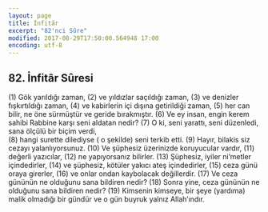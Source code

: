 ```yaml
---
layout: page
title: İnfitâr
excerpt: "82'nci Sûre"
modified: 2017-08-29T17:50:00.564948 17:00
encoding: utf-8
---
```


## 82. İnfitâr Sûresi

(1) Gök yarıldığı zaman,
(2) ve yıldızlar saçıldığı zaman, 
(3) ve denizler fışkırtıldığı zaman, 
(4) ve kabirlerin içi dışına getirildiği zaman, 
(5) her can bilir, ne öne sürmüştür ve geride bırakmıştır. 
(6) Ve ey insan, engin kerem sahibi Rabbine karşı seni aldatan nedir?
(7) O ki, seni yarattı, seni düzenledi, sana ölçülü bir biçim verdi,	
(8) hangi surette dilediyse ( o şekilde) seni terkib etti.
(9) Hayır, bilakis siz cezayı yalanlıyorsunuz.
(10) Ve şüphesiz üzerinizde koruyucular vardır,
(11) değerli yazıcılar,
(12) ne yapıyorsanız bilirler.
(13) Şüphesiz, iyiler ni’metler içindedirler,
(14) ve şüphesiz, kötüler yakıcı ateş içindedirler,
(15) ceza günü oraya girerler,
(16) ve onlar ondan kaybolacak değillerdir. 
(17) Ve ceza gününün ne olduğunu sana bildiren nedir?
(18) Sonra yine, ceza gününün ne olduğunu sana bildiren nedir?
(19) Kimsenin kimseye, bir şeye (yardıma) malik olmadığı bir gündür ve  o gün buyruk yalnız Allah’ındır.
